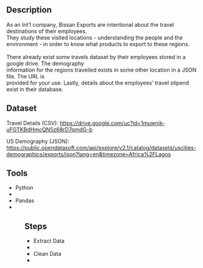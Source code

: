 ## Description
As an Int’l company, Bissan Exports are intentional about the travel destinations of their employees.<br>
They study these visited locations - understanding the people and the environment - in order to know
what products to export to these regions.<br><br>
There already exist some travels dataset by their employees stored in a google drive. The demography <br>information for the regions travelled exists in some other location in a JSON file. The URL is <br>provided for your use. Lastly, details about the employees’ travel stipend exist in their database.

## Dataset
Travel Details (CSV): https://drive.google.com/uc?id=1muwnik-uFGTKBdHmcQN5z68rD7qmdG-b

US Demography (JSON): https://public.opendatasoft.com/api/explore/v2.1/catalog/datasets/uscities-demographics/exports/json?lang=en&timezone=Africa%2FLagos

## Tools
<ul>
    <li>Python<li/>
    <li>Pandas<li/>
<ul/>

## Steps
<ul>
    <li>Extract Data<li/>
    <li>Clean Data<li/>
<ul/>
